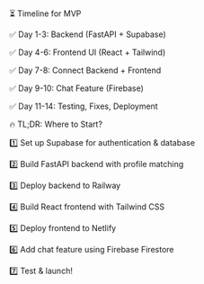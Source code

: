 ⏳ Timeline for MVP

✅ Day 1-3: Backend (FastAPI + Supabase)

✅ Day 4-6: Frontend UI (React + Tailwind)

✅ Day 7-8: Connect Backend + Frontend

✅ Day 9-10: Chat Feature (Firebase)

✅ Day 11-14: Testing, Fixes, Deployment




🔥 TL;DR: Where to Start?

1️⃣ Set up Supabase for authentication & database

2️⃣ Build FastAPI backend with profile matching

3️⃣ Deploy backend to Railway

4️⃣ Build React frontend with Tailwind CSS

5️⃣ Deploy frontend to Netlify

6️⃣ Add chat feature using Firebase Firestore

7️⃣ Test & launch!


